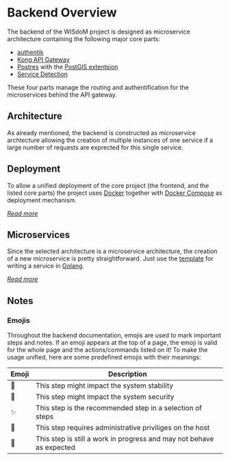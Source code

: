 # Backend Overview
The backend of the WISdoM project is designed as microservice architecture
containing the following major core parts:
* [authentik](https://goauthentik.io)
* [Kong API Gateway](https://docs.konghq.com/gateway/latest/)
* [Postres](https://www.postgresql.org/) with the 
  [PostGIS extentsion](https://postgis.net/)
* [Service Detection](https://github.com/wisdom-oss/gateway-service-watcher)

These four parts manage the routing and authentification for the microservices
behind the API gateway.

## Architecture
As already mentioned, the backend is constructed as microservice archtecture
allowing the creation of multiple instances of one service if a large number
of requests are exprected for this single service.

## Deployment
To allow a unified deployment of the core project (the frontend, and the listed
core parts) the project uses [Docker](https://www.docker.com) together with 
[Docker Compose](https://docs.docker.com/compose/) as deployment mechanism.

[_Read more_](./deployment.md)

## Microservices
Since the selected architecture is a microservice architecture, the creation of
a new microservice is pretty straightforward. Just use the 
[template](https://github.com/wisdom-oss/microservice-template) for writing
a service in [Golang](https://go.dev).

[_Read more_](./development/README.md)

## Notes
### Emojis
Throughout the backend documentation, emojis are used to mark important steps
and notes.
If an emoji appears at the top of a page, the emoji is valid for the whole page
and the actions/commands listed on it!
To make the usage unified, here are some predefined emojis with their
meanings:

| **Emoji** | **Description**                                                      |
|-----------|----------------------------------------------------------------------|
| 🛑        | This step might impact the system stability                          |
| 🦺        | This step might impact the system security                           |
| ✨         | This step is the recommended step in a selection of steps            |
| 🔐        | This step requires administrative priviliges on the host             |
| 🚧        | This step is still a work in progress and may not behave as expected |

